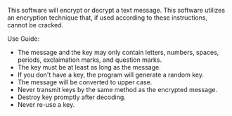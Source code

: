 This software will encrypt or decrypt a text message. This software utilizes an encryption technique that, if used according to these instructions, cannot be cracked.

Use Guide:
- The message and the key may only contain letters, numbers, spaces, periods, exclaimation marks, and question marks.
- The key must be at least as long as the message.
- If you don't have a key, the program will generate a random key.
- The message will be converted to upper case.
- Never transmit keys by the same method as the encrypted message.
- Destroy key promptly after decoding.
- Never re-use a key.
